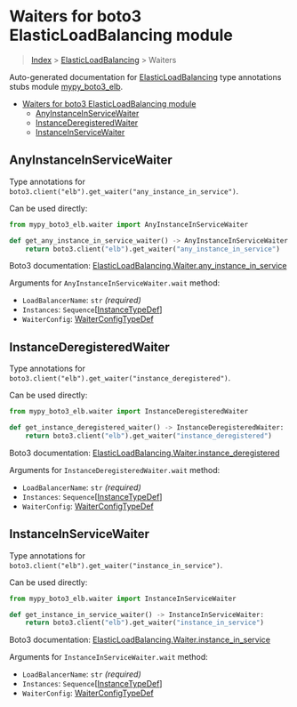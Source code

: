 # Waiters for boto3 ElasticLoadBalancing module

> [Index](..) > [ElasticLoadBalancing](.) > Waiters

Auto-generated documentation for
[ElasticLoadBalancing](https://boto3.amazonaws.com/v1/documentation/api/latest/reference/services/elb.html#ElasticLoadBalancing)
type annotations stubs module
[mypy_boto3_elb](https://pypi.org/project/mypy-boto3-elb/).

- [Waiters for boto3 ElasticLoadBalancing module](#waiters-for-boto3-elasticloadbalancing-module)
  - [AnyInstanceInServiceWaiter](#anyinstanceinservicewaiter)
  - [InstanceDeregisteredWaiter](#instancederegisteredwaiter)
  - [InstanceInServiceWaiter](#instanceinservicewaiter)

## AnyInstanceInServiceWaiter

Type annotations for
`boto3.client("elb").get_waiter("any_instance_in_service")`.

Can be used directly:

```python
from mypy_boto3_elb.waiter import AnyInstanceInServiceWaiter

def get_any_instance_in_service_waiter() -> AnyInstanceInServiceWaiter:
    return boto3.client("elb").get_waiter("any_instance_in_service")
```

Boto3 documentation:
[ElasticLoadBalancing.Waiter.any_instance_in_service](https://boto3.amazonaws.com/v1/documentation/api/latest/reference/services/elb.html#ElasticLoadBalancing.Waiter.AnyInstanceInService)

Arguments for `AnyInstanceInServiceWaiter.wait` method:

- `LoadBalancerName`: `str` *(required)*
- `Instances`: `Sequence`\[[InstanceTypeDef](./type_defs.md#instancetypedef)\]
- `WaiterConfig`: [WaiterConfigTypeDef](./type_defs.md#waiterconfigtypedef)

## InstanceDeregisteredWaiter

Type annotations for `boto3.client("elb").get_waiter("instance_deregistered")`.

Can be used directly:

```python
from mypy_boto3_elb.waiter import InstanceDeregisteredWaiter

def get_instance_deregistered_waiter() -> InstanceDeregisteredWaiter:
    return boto3.client("elb").get_waiter("instance_deregistered")
```

Boto3 documentation:
[ElasticLoadBalancing.Waiter.instance_deregistered](https://boto3.amazonaws.com/v1/documentation/api/latest/reference/services/elb.html#ElasticLoadBalancing.Waiter.InstanceDeregistered)

Arguments for `InstanceDeregisteredWaiter.wait` method:

- `LoadBalancerName`: `str` *(required)*
- `Instances`: `Sequence`\[[InstanceTypeDef](./type_defs.md#instancetypedef)\]
- `WaiterConfig`: [WaiterConfigTypeDef](./type_defs.md#waiterconfigtypedef)

## InstanceInServiceWaiter

Type annotations for `boto3.client("elb").get_waiter("instance_in_service")`.

Can be used directly:

```python
from mypy_boto3_elb.waiter import InstanceInServiceWaiter

def get_instance_in_service_waiter() -> InstanceInServiceWaiter:
    return boto3.client("elb").get_waiter("instance_in_service")
```

Boto3 documentation:
[ElasticLoadBalancing.Waiter.instance_in_service](https://boto3.amazonaws.com/v1/documentation/api/latest/reference/services/elb.html#ElasticLoadBalancing.Waiter.InstanceInService)

Arguments for `InstanceInServiceWaiter.wait` method:

- `LoadBalancerName`: `str` *(required)*
- `Instances`: `Sequence`\[[InstanceTypeDef](./type_defs.md#instancetypedef)\]
- `WaiterConfig`: [WaiterConfigTypeDef](./type_defs.md#waiterconfigtypedef)
